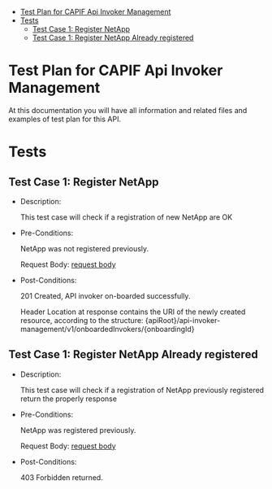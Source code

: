 - [Test Plan for CAPIF Api Invoker Management](#test-plan-for-capif-api-invoker-management)
- [Tests](#tests)
  - [Test Case 1: Register NetApp](#test-case-1-register-netapp)
  - [Test Case 1: Register NetApp Already registered](#test-case-1-register-netapp-already-registered)


# Test Plan for CAPIF Api Invoker Management
At this documentation you will have all information and related files and examples of test plan for this API.

# Tests

## Test Case 1: Register NetApp
* Description:
  
  This test case will check if a registration of new NetApp are OK 

* Pre-Conditions:
  
  NetApp was not registered previously.
  
  Request Body: [request body](tc1_post_body_example.json)

* Post-Conditions:
  
  201 Created, API invoker on-boarded successfully.

  Header Location at response contains the URI of the newly created resource, according to the structure: {apiRoot}/api-invoker-management/v1/onboardedInvokers/{onboardingId}


## Test Case 1: Register NetApp Already registered
* Description:
  
  This test case will check if a registration of NetApp previously registered return the properly response 

* Pre-Conditions:
  
  NetApp was registered previously.
  
  Request Body: [request body](tc1_post_body_example.json)

* Post-Conditions:
  
  403 Forbidden returned.
